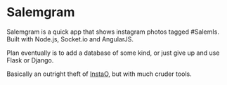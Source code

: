 Salemgram
====================

Salemgram is a quick app that shows instagram photos tagged #SalemIs. Built with Node.js, Socket.io and AngularJS.

Plan eventually is to add a database of some kind, or just give up and use Flask or Django.

Basically an outright theft of [InstaO](https://github.com/dailyemerald/instaO), but with much cruder tools.